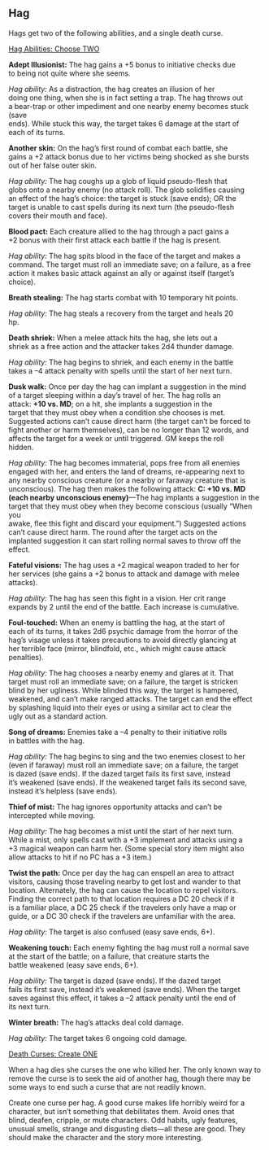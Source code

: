 ## Hag

Hags get two of the following abilities, and a single death curse.

<u>Hag Abilities: Choose TWO</u>

**Adept Illusionist:** The hag gains a +5 bonus to initiative checks due  
to being not quite where she seems.

*Hag ability:* As a distraction, the hag creates an illusion of her  
doing one thing, when she is in fact setting a trap. The hag throws out  
a bear-trap or other impediment and one nearby enemy becomes stuck (save  
ends). While stuck this way, the target takes 6 damage at the start of  
each of its turns.

**Another skin:** On the hag’s first round of combat each battle, she  
gains a +2 attack bonus due to her victims being shocked as she bursts  
out of her false outer skin.

*Hag ability:* The hag coughs up a glob of liquid pseudo-flesh that  
globs onto a nearby enemy (no attack roll). The glob solidifies causing  
an effect of the hag’s choice: the target is stuck (save ends); OR the  
target is unable to cast spells during its next turn (the pseudo-flesh  
covers their mouth and face).

**Blood pact:** Each creature allied to the hag through a pact gains a  
+2 bonus with their first attack each battle if the hag is present.

*Hag ability:* The hag spits blood in the face of the target and makes a  
command. The target must roll an immediate save; on a failure, as a free  
action it makes basic attack against an ally or against itself (target’s  
choice).

**Breath stealing:** The hag starts combat with 10 temporary hit points.

*Hag ability:* The hag steals a recovery from the target and heals 20  
hp.

**Death shriek:** When a melee attack hits the hag, she lets out a  
shriek as a free action and the attacker takes 2d4 thunder damage.

*Hag ability:* The hag begins to shriek, and each enemy in the battle  
takes a –4 attack penalty with spells until the start of her next turn.

**Dusk walk:** Once per day the hag can implant a suggestion in the mind  
of a target sleeping within a day’s travel of her. The hag rolls an  
attack: **+10 vs. MD**; on a hit, she implants a suggestion in the  
target that they must obey when a condition she chooses is met.  
Suggested actions can’t cause direct harm (the target can’t be forced to  
fight another or harm themselves), can be no longer than 12 words, and  
affects the target for a week or until triggered. GM keeps the roll  
hidden.

*Hag ability:* The hag becomes immaterial, pops free from all enemies  
engaged with her, and enters the land of dreams, re-appearing next to  
any nearby conscious creature (or a nearby or faraway creature that is  
unconscious). The hag then makes the following attack: **C: +10 vs. MD  
(each nearby unconscious enemy)**—The hag implants a suggestion in the  
target that they must obey when they become conscious (usually “When you  
awake, flee this fight and discard your equipment.”) Suggested actions  
can’t cause direct harm. The round after the target acts on the  
implanted suggestion it can start rolling normal saves to throw off the  
effect.

**Fateful visions:** The hag uses a +2 magical weapon traded to her for  
her services (she gains a +2 bonus to attack and damage with melee  
attacks).

*Hag ability:* The hag has seen this fight in a vision. Her crit range  
expands by 2 until the end of the battle. Each increase is cumulative.

**Foul-touched:** When an enemy is battling the hag, at the start of  
each of its turns, it takes 2d6 psychic damage from the horror of the  
hag’s visage unless it takes precautions to avoid directly glancing at  
her terrible face (mirror, blindfold, etc., which might cause attack  
penalties).

*Hag ability:* The hag chooses a nearby enemy and glares at it. That  
target must roll an immediate save; on a failure, the target is stricken  
blind by her ugliness. While blinded this way, the target is hampered,  
weakened, and can’t make ranged attacks. The target can end the effect  
by splashing liquid into their eyes or using a similar act to clear the  
ugly out as a standard action.

**Song of dreams:** Enemies take a –4 penalty to their initiative rolls  
in battles with the hag.

*Hag ability:* The hag begins to sing and the two enemies closest to her  
(even if faraway) must roll an immediate save; on a failure, the target  
is dazed (save ends). If the dazed target fails its first save, instead  
it’s weakened (save ends). If the weakened target fails its second save,  
instead it’s helpless (save ends).

**Thief of mist:** The hag ignores opportunity attacks and can’t be  
intercepted while moving.

*Hag ability:* The hag becomes a mist until the start of her next turn.  
While a mist, only spells cast with a +3 implement and attacks using a  
+3 magical weapon can harm her. (Some special story item might also  
allow attacks to hit if no PC has a +3 item.)

**Twist the path:** Once per day the hag can enspell an area to attract  
visitors, causing those traveling nearby to get lost and wander to that  
location. Alternately, the hag can cause the location to repel visitors.  
Finding the correct path to that location requires a DC 20 check if it  
is a familiar place, a DC 25 check if the travelers only have a map or  
guide, or a DC 30 check if the travelers are unfamiliar with the area.

*Hag ability:* The target is also confused (easy save ends, 6+).

**Weakening touch:** Each enemy fighting the hag must roll a normal save  
at the start of the battle; on a failure, that creature starts the  
battle weakened (easy save ends, 6+).

*Hag ability:* The target is dazed (save ends). If the dazed target  
fails its first save, instead it’s weakened (save ends). When the target  
saves against this effect, it takes a –2 attack penalty until the end of  
its next turn.

**Winter breath:** The hag’s attacks deal cold damage.

*Hag ability:* The target takes 6 ongoing cold damage.

<u>Death Curses: Create ONE</u>

When a hag dies she curses the one who killed her. The only known way to  
remove the curse is to seek the aid of another hag, though there may be  
some ways to end such a curse that are not readily known.

Create one curse per hag. A good curse makes life horribly weird for a  
character, but isn’t something that debilitates them. Avoid ones that  
blind, deafen, cripple, or mute characters. Odd habits, ugly features,  
unusual smells, strange and disgusting diets—all these are good. They  
should make the character and the story more interesting.


